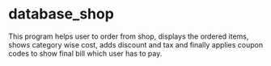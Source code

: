 # database_shop
This program helps user to order from shop, displays the ordered items, shows category wise cost, adds discount and tax and finally applies coupon codes to show final bill which user has to pay.
